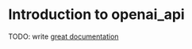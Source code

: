 # Introduction to openai_api

TODO: write [great documentation](http://jacobian.org/writing/what-to-write/)
